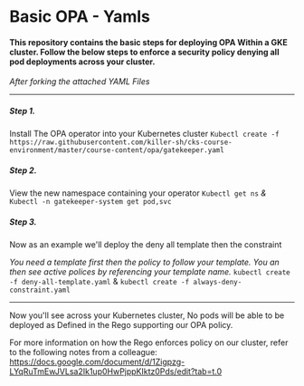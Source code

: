 # Basic OPA - Yamls

#### This repository contains the basic steps for deploying OPA Within a GKE cluster. Follow the below steps to enforce a security policy denying all pod deployments across your cluster.
*After forking the attached YAML Files*

---
##### Step 1. 
Install The OPA operator into your Kubernetes cluster 
`Kubectl create -f https://raw.githubusercontent.com/killer-sh/cks-course-environment/master/course-content/opa/gatekeeper.yaml` 

##### Step 2. 
View the new namespace containing your operator
`Kubectl get ns`
*&*
`Kubectl -n gatekeeper-system get pod,svc`

##### Step 3. 
Now as an example we'll deploy the deny all template then the constraint

*You need a template first then the policy to follow your template. You an then see active polices by referencing your template name.*
`kubectl create -f deny-all-template.yaml`
&
`kubectl create -f always-deny-constraint.yaml`

---
Now you'll see across your Kubernetes cluster, No pods will be able to be deployed as Defined in the Rego supporting our OPA policy. 

For more information on how the Rego enforces policy on our cluster, refer to the following notes from a colleague:
https://docs.google.com/document/d/1Zigpzg-LYqRuTmEwJVLsa2Ik1up0HwPjppKIktz0Pds/edit?tab=t.0